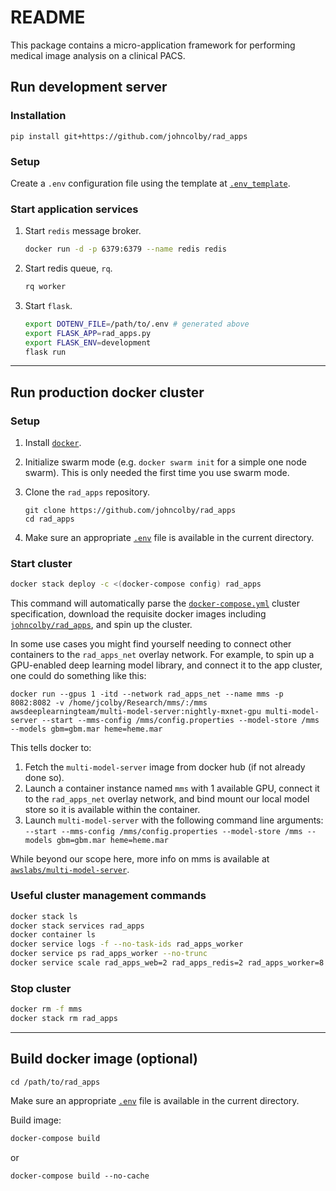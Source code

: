 # README

This package contains a micro-application framework for performing medical image analysis on a clinical PACS.

## Run development server

### Installation

```
pip install git+https://github.com/johncolby/rad_apps
```

### Setup

Create a `.env` configuration file using the template at [`.env_template`](.env_template).

### Start application services

1. Start `redis` message broker.

    ```bash
    docker run -d -p 6379:6379 --name redis redis

    ```

1. Start redis queue, `rq`.

    ```bash
    rq worker
    ```

1. Start `flask`.

    ```bash
    export DOTENV_FILE=/path/to/.env # generated above
    export FLASK_APP=rad_apps.py
    export FLASK_ENV=development
    flask run
    ```

***
## Run production docker cluster

### Setup

1. Install [`docker`](https://www.docker.com/get-started).

1. Initialize swarm mode (e.g. `docker swarm init` for a simple one node swarm). This is only needed the first time you use swarm mode.

1. Clone the `rad_apps` repository.

    ```
    git clone https://github.com/johncolby/rad_apps
    cd rad_apps
    ```

1. Make sure an appropriate [`.env`](.env_template) file is available in the current directory.

### Start cluster
```bash
docker stack deploy -c <(docker-compose config) rad_apps
```

This command will automatically parse the [`docker-compose.yml`](docker-compose.yml) cluster specification, download the requisite docker images including [`johncolby/rad_apps`](https://hub.docker.com/r/johncolby/rad_apps), and spin up the cluster.

In some use cases you might find yourself needing to connect other containers to the `rad_apps_net` overlay network. For example, to spin up a GPU-enabled deep learning model library, and connect it to the app cluster, one could do something like this:
```
docker run --gpus 1 -itd --network rad_apps_net --name mms -p 8082:8082 -v /home/jcolby/Research/mms/:/mms awsdeeplearningteam/multi-model-server:nightly-mxnet-gpu multi-model-server --start --mms-config /mms/config.properties --model-store /mms --models gbm=gbm.mar heme=heme.mar
```
This tells docker to:

1. Fetch the `multi-model-server` image from docker hub (if not already done so).
1. Launch a container instance named `mms` with 1 available GPU, connect it to the `rad_apps_net` overlay network, and bind mount our local model store so it is available within the container.
1. Launch `multi-model-server` with the following command line arguments: `--start --mms-config /mms/config.properties --model-store /mms --models gbm=gbm.mar heme=heme.mar`

While beyond our scope here, more info on mms is available at [`awslabs/multi-model-server`](https://github.com/awslabs/multi-model-server).

### Useful cluster management commands
```bash
docker stack ls
docker stack services rad_apps
docker container ls
docker service logs -f --no-task-ids rad_apps_worker
docker service ps rad_apps_worker --no-trunc
docker service scale rad_apps_web=2 rad_apps_redis=2 rad_apps_worker=8
```

### Stop cluster
```bash
docker rm -f mms
docker stack rm rad_apps
```

***
## Build docker image (optional)

```
cd /path/to/rad_apps
```

Make sure an appropriate [`.env`](.env_template) file is available in the current directory.

Build image:
```bash
docker-compose build
```
or
```
docker-compose build --no-cache
```

